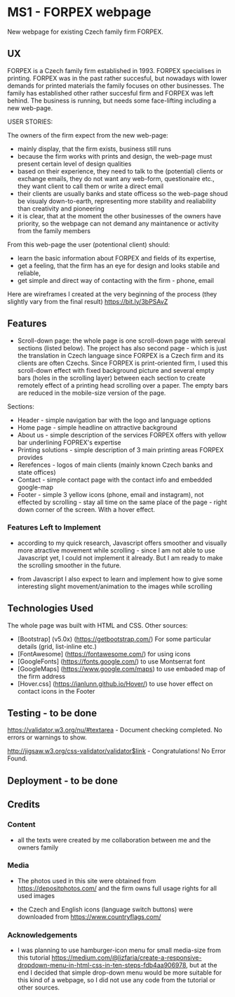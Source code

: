 # MS1 - FORPEX webpage

New webpage for existing Czech family firm FORPEX.
 
## UX

FORPEX is a Czech family firm established in 1993. FORPEX specialises in printing. FORPEX was in the past rather succesful, but nowadays with lower demands for printed materials the family focuses on other businesses. The family has established other rather succesful firm and FORPEX was left behind. The business is running, but needs some face-lifting including a new web-page. 

USER STORIES: 

The owners of the firm expect from the new web-page:
- mainly display, that the firm exists, business still runs
- because the firm works with prints and design, the web-page must present certain level of design qualities
- based on their experience, they need to talk to the (potential) clients or exchange emails, they do not want any web-form, questionaire etc., they want client to call them or write a direct email
- their clients are usually banks and state officess so the web-page shoud be visualy down-to-earth, representing more stability and realiability than creativity and pioneering
- it is clear, that at the moment the other businesses of the owners have priority, so the webpage can not demand any maintanence or activity from the family members

From this web-page the user (potentional client) should:
- learn the basic information about FORPEX and fields of its expertise,
- get a feeling, that the firm has an eye for design and looks stabile and reliable,
- get simple and direct way of contacting with the firm - phone, email

Here are wireframes I created at the very beginning of the process (they slightly vary from the final result) https://bit.ly/3bPSAvZ

## Features

- Scroll-down page: the whole page is one scroll-down page with sereval sections (listed below). The project has also second page - which is just the translation in Czech language since FORPEX is a Czech firm and its clients are often Czechs. 
Since FORPEX is print-oriented firm, I used this scroll-down effect with fixed background picture and several empty bars (holes in the scrolling layer) between each section to create remotely effect of a printing head scrolling over a paper. The empty bars are reduced in the mobile-size version of the page. 

Sections:

- Header - simple navigation bar with the logo and language options
- Home page - simple headline on attractive background 
- About us - simple description of the services FORPEX offers with yellow bar underlining FOPREX's expertise
- Printing solutions - simple description of 3 main printing areas FORPEX provides
- Rerefences - logos of main clients (mainly known Czech banks and state offices)
- Contact - simple contact page with the contact info and embedded google-map
- Footer - simple 3 yellow icons (phone, email and instagram), not effected by scrolling - stay all time on the same place of the page - right down corner of the screen. With a hover effect.  


### Features Left to Implement
- according to my quick research, Javascript offers smoother and visually more atractive movement while scrolling - since I am not able to use Javascript yet, I could not implement it already. But I am ready to make the scrolling smoother in the future.

- from Javascript I also expect to learn and implement how to give some interesting slight movement/animation to the images while scrolling

## Technologies Used

The whole page was built with HTML and CSS. Other sources:

- [Bootstrap] (v5.0x) (https://getbootstrap.com/) For some particular details (grid, list-inline etc.)
- [FontAwesome] (https://fontawesome.com/) for using icons
- [GoogleFonts] (https://fonts.google.com/) to use Montserrat font 
- [GoogleMaps] (https://www.google.com/maps) to use embaded map of the firm address
- [Hover.css] (https://ianlunn.github.io/Hover/) to use hover effect on contact icons in the Footer


## Testing - to be done

https://validator.w3.org/nu/#textarea - Document checking completed. No errors or warnings to show.

http://jigsaw.w3.org/css-validator/validator$link -  Congratulations! No Error Found.

<!-- In this section, you need to convince the assessor that you have conducted enough testing to legitimately believe that the site works well. Essentially, in this part you will want to go over all of your user stories from the UX section and ensure that they all work as intended, with the project providing an easy and straightforward way for the users to achieve their goals.

Whenever it is feasible, prefer to automate your tests, and if you've done so, provide a brief explanation of your approach, link to the test file(s) and explain how to run them.

For any scenarios that have not been automated, test the user stories manually and provide as much detail as is relevant. A particularly useful form for describing your testing process is via scenarios, such as:

1. Contact form:
    1. Go to the "Contact Us" page
    2. Try to submit the empty form and verify that an error message about the required fields appears
    3. Try to submit the form with an invalid email address and verify that a relevant error message appears
    4. Try to submit the form with all inputs valid and verify that a success message appears.

In addition, you should mention in this section how your project looks and works on different browsers and screen sizes.

You should also mention in this section any interesting bugs or problems you discovered during your testing, even if you haven't addressed them yet.

If this section grows too long, you may want to split it off into a separate file and link to it from here. -->

## Deployment - to be done

<!-- This section should describe the process you went through to deploy the project to a hosting platform (e.g. GitHub Pages or Heroku).

In particular, you should provide all details of the differences between the deployed version and the development version, if any, including:
- Different values for environment variables (Heroku Config Vars)?
- Different configuration files?
- Separate git branch?

In addition, if it is not obvious, you should also describe how to run your code locally. -->


## Credits

### Content

- all the texts were created by me collaboration between me and the owners family

### Media
- The photos used in this site were obtained from https://depositphotos.com/ and the firm owns full usage rights for all used images

- the Czech and English icons (language switch buttons) were downloaded from https://www.countryflags.com/

### Acknowledgements

- I was planning to use hamburger-icon menu for small media-size from this tutorial https://medium.com/@lizfaria/create-a-responsive-dropdown-menu-in-html-css-in-ten-steps-fdb4aa906978, but at the end I decided that simple drop-down menu would be more suitable for this kind of a webpage, so I did not use any code from the tutorial or other sources.
